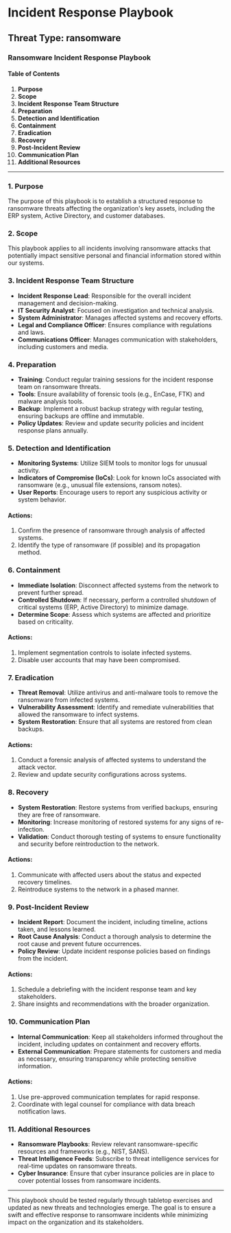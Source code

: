 # Incident Response Playbook

## Threat Type: ransomware

### Ransomware Incident Response Playbook

#### Table of Contents
1. **Purpose**
2. **Scope**
3. **Incident Response Team Structure**
4. **Preparation**
5. **Detection and Identification**
6. **Containment**
7. **Eradication**
8. **Recovery**
9. **Post-Incident Review**
10. **Communication Plan**
11. **Additional Resources**

---

### 1. Purpose
The purpose of this playbook is to establish a structured response to ransomware threats affecting the organization's key assets, including the ERP system, Active Directory, and customer databases. 

### 2. Scope
This playbook applies to all incidents involving ransomware attacks that potentially impact sensitive personal and financial information stored within our systems.

### 3. Incident Response Team Structure
- **Incident Response Lead**: Responsible for the overall incident management and decision-making.
- **IT Security Analyst**: Focused on investigation and technical analysis.
- **System Administrator**: Manages affected systems and recovery efforts.
- **Legal and Compliance Officer**: Ensures compliance with regulations and laws.
- **Communications Officer**: Manages communication with stakeholders, including customers and media.

### 4. Preparation
- **Training**: Conduct regular training sessions for the incident response team on ransomware threats.
- **Tools**: Ensure availability of forensic tools (e.g., EnCase, FTK) and malware analysis tools.
- **Backup**: Implement a robust backup strategy with regular testing, ensuring backups are offline and immutable.
- **Policy Updates**: Review and update security policies and incident response plans annually.

### 5. Detection and Identification
- **Monitoring Systems**: Utilize SIEM tools to monitor logs for unusual activity.
- **Indicators of Compromise (IoCs)**: Look for known IoCs associated with ransomware (e.g., unusual file extensions, ransom notes).
- **User Reports**: Encourage users to report any suspicious activity or system behavior.

#### Actions:
1. Confirm the presence of ransomware through analysis of affected systems.
2. Identify the type of ransomware (if possible) and its propagation method.

### 6. Containment
- **Immediate Isolation**: Disconnect affected systems from the network to prevent further spread.
- **Controlled Shutdown**: If necessary, perform a controlled shutdown of critical systems (ERP, Active Directory) to minimize damage.
- **Determine Scope**: Assess which systems are affected and prioritize based on criticality.

#### Actions:
1. Implement segmentation controls to isolate infected systems.
2. Disable user accounts that may have been compromised.

### 7. Eradication
- **Threat Removal**: Utilize antivirus and anti-malware tools to remove the ransomware from infected systems.
- **Vulnerability Assessment**: Identify and remediate vulnerabilities that allowed the ransomware to infect systems.
- **System Restoration**: Ensure that all systems are restored from clean backups.

#### Actions:
1. Conduct a forensic analysis of affected systems to understand the attack vector.
2. Review and update security configurations across systems.

### 8. Recovery
- **System Restoration**: Restore systems from verified backups, ensuring they are free of ransomware.
- **Monitoring**: Increase monitoring of restored systems for any signs of re-infection.
- **Validation**: Conduct thorough testing of systems to ensure functionality and security before reintroduction to the network.

#### Actions:
1. Communicate with affected users about the status and expected recovery timelines.
2. Reintroduce systems to the network in a phased manner.

### 9. Post-Incident Review
- **Incident Report**: Document the incident, including timeline, actions taken, and lessons learned.
- **Root Cause Analysis**: Conduct a thorough analysis to determine the root cause and prevent future occurrences.
- **Policy Review**: Update incident response policies based on findings from the incident.

#### Actions:
1. Schedule a debriefing with the incident response team and key stakeholders.
2. Share insights and recommendations with the broader organization.

### 10. Communication Plan
- **Internal Communication**: Keep all stakeholders informed throughout the incident, including updates on containment and recovery efforts.
- **External Communication**: Prepare statements for customers and media as necessary, ensuring transparency while protecting sensitive information.

#### Actions:
1. Use pre-approved communication templates for rapid response.
2. Coordinate with legal counsel for compliance with data breach notification laws.

### 11. Additional Resources
- **Ransomware Playbooks**: Review relevant ransomware-specific resources and frameworks (e.g., NIST, SANS).
- **Threat Intelligence Feeds**: Subscribe to threat intelligence services for real-time updates on ransomware threats.
- **Cyber Insurance**: Ensure that cyber insurance policies are in place to cover potential losses from ransomware incidents.

---

This playbook should be tested regularly through tabletop exercises and updated as new threats and technologies emerge. The goal is to ensure a swift and effective response to ransomware incidents while minimizing impact on the organization and its stakeholders.
